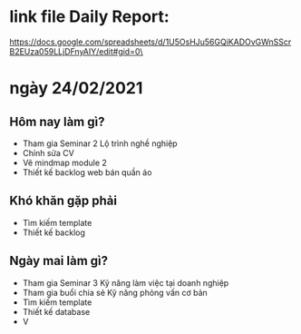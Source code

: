 # link file Daily Report:
https://docs.google.com/spreadsheets/d/1U5OsHJu56GQiKADOvGWnSScrB2EUza059LLjDFnyAIY/edit#gid=0\

# ngày 24/02/2021
## Hôm nay làm gì?
  + Tham gia Seminar 2 Lộ trình nghề nghiệp
  + Chỉnh sửa CV
  + Vẽ mindmap module 2
  + Thiết kế backlog web bán quần áo
## Khó khăn gặp phải
  + Tìm kiếm template
  + Thiết kế backlog
## Ngày mai làm gì?
  + Tham gia Seminar 3 Kỹ năng làm việc tại doanh nghiệp
  + Tham gia buổi chia sẻ Kỹ năng phỏng vấn cơ bản
  + Tìm kiếm template
  + Thiết kế database
  + V
